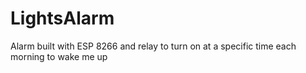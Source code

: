 # LightsAlarm
Alarm built with ESP 8266 and relay to turn on at a specific time each morning to wake me up
